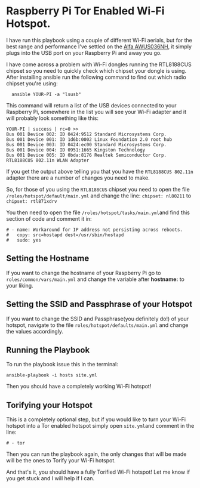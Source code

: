 #  Raspberry Pi Tor Enabled Wi-Fi Hotspot.

I have run this playbook using a couple of different Wi-Fi aerials, but for the best range and performance I've settled on the [Alfa AWUS036NH][aerial], it simply plugs into the USB port on your Raspberry Pi and away you go.

I have come across a problem with Wi-Fi dongles running the RTL8188CUS chipset so you need to quickly check which chipset your dongle is using. After installing ansible run the following command to find out which radio chipset you're using:

      ansible YOUR-PI -a "lsusb"

This command will return a list of the USB devices connected to your Raspberry Pi, somewhere in the list you will see your Wi-Fi adapter and it will probably look something like this:

    YOUR-PI | success | rc=0 >>
    Bus 001 Device 002: ID 0424:9512 Standard Microsystems Corp.
    Bus 001 Device 001: ID 1d6b:0002 Linux Foundation 2.0 root hub
    Bus 001 Device 003: ID 0424:ec00 Standard Microsystems Corp.
    Bus 001 Device 004: ID 0951:1665 Kingston Technology
    Bus 001 Device 005: ID 0bda:8176 Realtek Semiconductor Corp. RTL8188CUS 802.11n WLAN Adapter

If you get the output above telling you that you have the `RTL8188CUS 802.11n` adapter there are a number of changes you need to make.

So, for those of you using the `RTL8188CUS` chipset you need to open the file `/roles/hotspot/default/main.yml` and change the line: `chipset: nl80211` to `chipset: rtl871xdrv`

You then need to open the file `/roles/hotspot/tasks/main.yml`and find this section of code and comment it in:

    # - name: Workaround for IP address not persisting across reboots.
    #   copy: src=hostapd dest=/usr/sbin/hostapd
    #   sudo: yes

## Setting the Hostname

If you want to change the hostname of your Raspberry Pi go to `roles/common/vars/main.yml` and change the variable after **hostname:** to your liking.

## Setting the SSID and  Passphrase of your Hotspot

If you want to change the SSID and Passphrase(you definitely do!) of your hotspot, navigate to the file `roles/hotspot/defaults/main.yml` and change the values accordingly.

## Running the Playbook

To run the playbook issue this in the terminal:

    ansible-playbook -i hosts site.yml

Then you should have a completely working Wi-Fi hotspot!

## Torifying your Hotspot ##

This is a completely optional step, but if you would like to turn your Wi-Fi hotspot into a Tor enabled hotspot simply open `site.yml`and comment in the line:

    # - tor

Then you can run the playbook again, the only changes that will be made will be the ones to Torify your Wi-Fi hotspot.

And that's it, you should have a fully Torified Wi-Fi hotspot!  Let me know if you get stuck and I will help if I can.

[aerial]:http://www.amazon.co.uk/Alfa-AWUS036NH-Wireless-Long-Range-Screw-On/dp/B0041L5TW8
